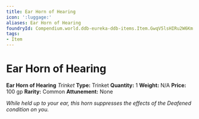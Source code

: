 ```yaml
---
title: Ear Horn of Hearing
icon: ':luggage:'
aliases: Ear Horn of Hearing
foundryId: Compendium.world.ddb-eureka-ddb-items.Item.GwqV5lsHIRu2W6Km
tags:
- Item
---
```


# Ear Horn of Hearing

**Ear Horn of Hearing**
_Trinket_
**Type:** Trinket
**Quantity:** 1
**Weight:** N/A
**Price:** 100 gp
**Rarity:** Common
**Attunement:** None

*While held up to your ear, this horn suppresses the effects of the Deafened condition on you.*